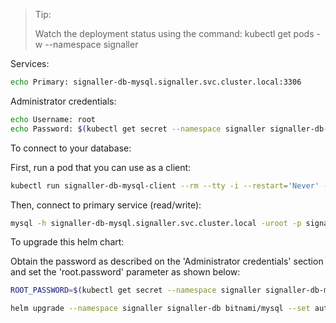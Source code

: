 > Tip:
> 
> Watch the deployment status using the command: kubectl get pods -w --namespace signaller

Services:

```bash
echo Primary: signaller-db-mysql.signaller.svc.cluster.local:3306
```

Administrator credentials:

```bash
echo Username: root
echo Password: $(kubectl get secret --namespace signaller signaller-db-mysql -o jsonpath="{.data.mysql-root-password}" | base64 --decode)
```

To connect to your database:

First, run a pod that you can use as a client:

```bash
kubectl run signaller-db-mysql-client --rm --tty -i --restart='Never' --image  docker.io/bitnami/mysql:8.0.25-debian-10-r37 --namespace signaller --command -- bash
```

Then, connect to primary service (read/write):

```bash
mysql -h signaller-db-mysql.signaller.svc.cluster.local -uroot -p signaller
```

To upgrade this helm chart:

Obtain the password as described on the 'Administrator credentials' section and set the 'root.password' parameter as shown below:

```bash
ROOT_PASSWORD=$(kubectl get secret --namespace signaller signaller-db-mysql -o jsonpath="{.data.mysql-root-password}" | base64 --decode)

helm upgrade --namespace signaller signaller-db bitnami/mysql --set auth.rootPassword=$ROOT_PASSWORD
```
